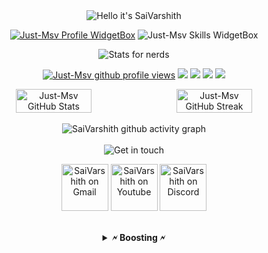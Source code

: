 <div align = "center">

<img src="https://readme-typing-svg.demolab.com?font=Poppins&pause=1000&duration=4000&color=00ff99&center=true&width=435&repeat=false&lines=%22Hello+there!+%F0%9F%91%8B%F0%9F%8F%BB%22;%22I'm+SaiVarshith!%22;%22Welcome+to+my+profile!%22" alt="Hello it's SaiVarshith" />

<a href="https://github.com/Just-Msv"><img src="https://github-widgetbox.vercel.app/api/profile?username=Just-Msv&amp;theme=darkmode&amp;data=followers,repositories,stars,commits" alt="Just-Msv Profile WidgetBox"></a>
<img src="https://github-widgetbox.vercel.app/api/skills?languages=js,ts,linux,bash&amp;theme=darkmode" alt="Just-Msv Skills WidgetBox">

<img src="https://readme-typing-svg.demolab.com?font=Poppins&pause=1000&duration=4000&color=00ff99&center=true&width=435&repeat=false&lines=%F0%9F%93%88+Stats+for+nerds+%F0%9F%93%88" alt="Stats for nerds" />

<a href="https://www.github.com/SaiVarshith"><img src="https://komarev.com/ghpvc/?username=Just-Msv&style=for-the-badge&color=161c1c&label=👁+PROFILE+VIEWS" alt="Just-Msv github profile views" /></a>
<a href="https://www.linux.org"><img src="https://img.shields.io/badge/OS-Linux-e06c75?style=for-the-badge&logoColor=00ff99&logo=linux&color=161c1c" /></a>
<a href="https://archlinux.org"><img src="https://img.shields.io/badge/DISTRO-Arch-56b6c2?style=for-the-badge&logo=arch-linux&logoColor=00ff99&color=161c1c" /></a>
<a href="https://dwm.suckless.org"><img src="https://img.shields.io/badge/WM-DWM-005577?style=for-the-badge&logo=dwm&color=161c1c&logoColor=00ff99" /></a>
<a href="https://neovim.io"><img src="https://img.shields.io/badge/IDE-Neovim-98c379?style=for-the-badge&logo=neovim&color=161c1c&logoColor=00ff99" /></a>

<div style="display:flex;">
<img width="49%" src="https://github-readme-stats.vercel.app/api?username=Just-Msv&show_icons=true&theme=dark&bg_color=161c1c&hide_border=true&icon_color=00ff99&title_color=00ff99&border_radius=16" alt="Just-Msv GitHub Stats">
<span style="display:inline-block;width:2%"></span>
<img width="49%" src="https://streak-stats.demolab.com/?user=Just-Msv&theme=dark&background=161c1c&hide_border=true&border_radius=16&ring=00ff99&fire=00ff99&currStreakLabel=00ff99" alt="Just-Msv GitHub Streak">
</div>
<br>

<img src="https://github-readme-activity-graph.cyclic.app/graph?username=Just-Msv&amp;theme=xcode&amp;bg_color=161c1c&amp;point=00ff99&amp;line=caf0ff&amp;color=e4e6eb&amp;title_color=e4e6eb&amp;hide_border=true&amp;radius=16" alt="SaiVarshith github activity graph">

<br>
<br>

<img src="https://readme-typing-svg.demolab.com?font=Poppins&pause=1000&duration=4000&color=00ff99&center=true&width=435&repeat=false&lines=%F0%9F%A4%9D+Get+in+touch!+%F0%9F%A4%9D" alt="Get in touch" />

<a href="mailto:saivarshithsunny2005.com"><img width="75" src="https://media4.giphy.com/media/mHzd6Y8fz1pW1JcfXR/200w.webp?cid=ecf05e47hsrlbsl1zm0w72gijhzk11tg0djsf119lcejgz2w&ep=v1_stickers_search&rid=200w.webp&ct=s" alt="SaiVarshith on Gmail"></a>
<a href="https://www.youtube.com/@saivarshithsunny"><img width="75" src="https://raw.githubusercontent.com/brblacky/BrBlacky/main/image/youtube.gif" alt="SaiVarshith on Youtube"></a>
<a href=https://discord.com/users/><img width="75" src="https://user-images.githubusercontent.com/74038190/235294015-47144047-25ab-417c-af1b-6746820a20ff.gif" alt="SaiVarshith on Discord"></a>

<br>



<details><summary><strong>🗲 Boosting 🗲</strong></summary>
</details>

<br>
<br>

</a>

</div>
